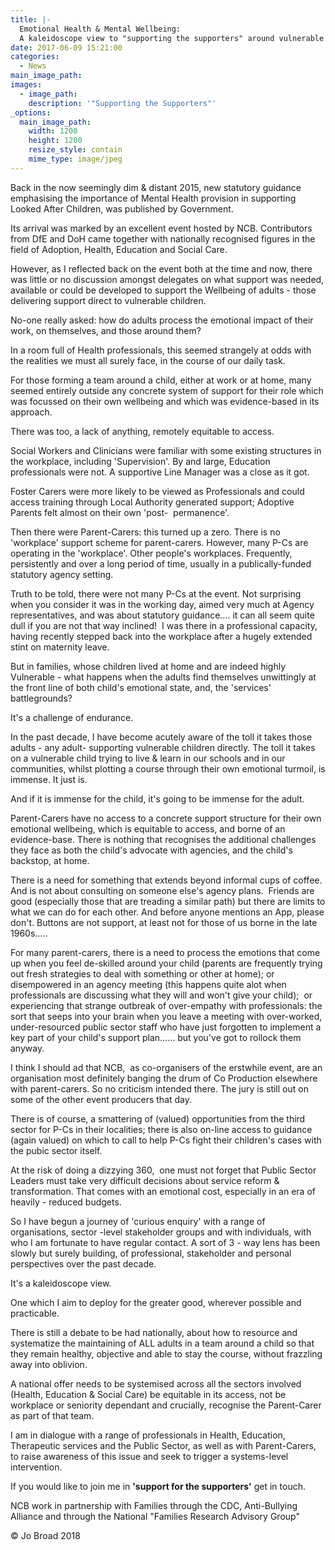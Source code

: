 ```yaml
---
title: |-
  Emotional Health & Mental Wellbeing:
  A kaleidoscope view to "supporting the supporters" around vulnerable children
date: 2017-06-09 15:21:00
categories:
  - News
main_image_path:
images:
  - image_path:
    description: '"Supporting the Supporters"'
_options:
  main_image_path:
    width: 1200
    height: 1200
    resize_style: contain
    mime_type: image/jpeg
---
```


Back in the now seemingly dim & distant 2015, new statutory guidance emphasising the importance of Mental Health provision in supporting Looked After Children, was published by Government.

Its arrival was marked by an excellent event hosted by NCB. Contributors from DfE and DoH came together with nationally recognised figures in the field of Adoption, Health, Education and Social Care.<!--base32-c9gq6t9k68pp6eb7e4v78ebb6rw70w1pcnh3et9mervkgtb2c8v74xtq61vk2wk5ehq70tvm75ppavbpddkq8eb8cdm6guvaehv6gdkmemtpmxbme0vk0w3g6ht64uv3dnu6pd1dc9gq6t9k68-base32-->

However, as I reflected back on the event both at the time and now, there was little or no discussion amongst delegates on what support was needed, available or could be developed to support the Wellbeing of adults - those delivering support direct to vulnerable children.

No-one really asked: how do adults process the emotional impact of their work, on themselves, and those around them? 

In a room full of Health professionals, this seemed strangely at odds with the realities we must all surely face, in the course of our daily task.

For those forming a team around a child, either at work or at home, many seemed entirely outside any concrete system of support for their role which was focussed on their own wellbeing and which was evidence-based in its approach.

There was too, a lack of anything, remotely equitable to access.

Social Workers and Clinicians were familiar with some existing structures in the workplace, including 'Supervision'. By and large, Education professionals were not. A supportive Line Manager was a close as it got.

Foster Carers were more likely to be viewed as Professionals and could access training through Local Authority generated support; Adoptive Parents felt almost on their own 'post-  permanence'.

Then there were Parent-Carers: this turned up a zero. There is no 'workplace' support scheme for parent-carers. However, many P-Cs are operating in the 'workplace'. Other people's workplaces. Frequently, persistently and over a long period of time, usually in a publically-funded statutory agency setting. 

Truth to be told, there were not many P-Cs at the event. Not surprising when you consider it was in the working day, aimed very much at Agency representatives, and was about statutory guidance…. it can all seem quite dull if you are not that way inclined!  I was there in a professional capacity, having recently stepped back into the workplace after a hugely extended stint on maternity leave.

But in families, whose children lived at home and are indeed highly Vulnerable - what happens when the adults find themselves unwittingly at the front line of both child's emotional state, and, the 'services' battlegrounds?

It's a challenge of endurance.

In the past decade, I have become acutely aware of the toll it takes those adults - any adult- supporting vulnerable children directly. The toll it takes on a vulnerable child trying to live & learn in our schools and in our communities, whilst plotting a course through their own emotional turmoil, is immense. It just is.

And if it is immense for the child, it's going to be immense for the adult.

Parent-Carers have no access to a concrete support structure for their own emotional wellbeing, which is equitable to access, and borne of an evidence-base. There is nothing that recognises the additional challenges they face as both the child's advocate with agencies, and the child's backstop, at home.

There is a need for something that extends beyond informal cups of coffee. And is not about consulting on someone else's agency plans.  Friends are good (especially those that are treading a similar path) but there are limits to what we can do for each other. And before anyone mentions an App, please don't. Buttons are not support, at least not for those of us borne in the late 1960s…..

For many parent-carers, there is a need to process the emotions that come up when you feel de-skilled around your child (parents are frequently trying out fresh strategies to deal with something or other at home); or disempowered in an agency meeting (this happens quite alot when professionals are discussing what they will and won't give your child);  or experiencing that strange outbreak of over-empathy with professionals: the sort that seeps into your brain when you leave a meeting with over-worked, under-resourced public sector staff who have just forgotten to implement a key part of your child's support plan…… but you've got to rollock them anyway.

I think I should ad that NCB,  as co-organisers of the erstwhile event, are an organisation most definitely banging the drum of Co Production elsewhere with parent-carers. So no criticism intended there. The jury is still out on some of the other event producers that day.

There is of course, a smattering of (valued) opportunities from the third sector for P-Cs in their localities; there is also on-line access to guidance (again valued) on which to call to help P-Cs fight their children's cases with the pubic sector itself.

At the risk of doing a dizzying 360,  one must not forget that Public Sector Leaders must take very difficult decisions about service reform & transformation. That comes with an emotional cost, especially in an era of heavily - reduced budgets.

So I have begun a journey of 'curious enquiry' with a range of organisations, sector -level stakeholder groups and with individuals, with who I am fortunate to have regular contact. A sort of 3 - way lens has been slowly but surely building, of professional, stakeholder and personal perspectives over the past decade.

It's a kaleidoscope view.

One which I aim to deploy for the greater good, wherever possible and practicable.

There is still a debate to be had nationally, about how to resource and systematize the maintaining of ALL adults in a team around a child so that they remain healthy, objective and able to stay the course, without frazzling away into oblivion.

A national offer needs to be systemised across all the sectors involved (Health, Education & Social Care) be equitable in its access, not be workplace or seniority dependant and crucially, recognise the Parent-Carer as part of that team.

I am in dialogue with a range of professionals in Health, Education, Therapeutic services and the Public Sector, as well as with Parent-Carers, to raise awareness of this issue and seek to trigger a systems-level intervention.

If you would like to join me in **'support for the supporters'** get in touch. 

NCB work in partnership with Families through the CDC, Anti-Bullying Alliance and through the National "Families Research Advisory Group"

© Jo Broad 2018